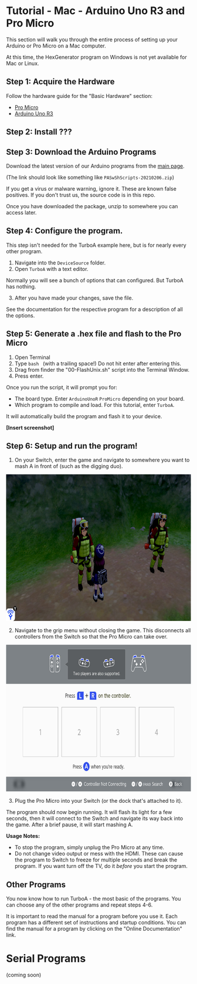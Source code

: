 # Tutorial - Mac - Arduino Uno R3 and Pro Micro

This section will walk you through the entire process of setting up your Arduino or Pro Micro on a Mac computer.

At this time, the HexGenerator program on Windows is not yet available for Mac or Linux.

## Step 1: Acquire the Hardware

Follow the hardware guide for the "Basic Hardware" section:
- [Pro Micro](Hardware-ProMicro.md)
- [Arduino Uno R3](Hardware-ArduinoUnoR3.md)

## Step 2: Install ???

## Step 3: Download the Arduino Programs

Download the latest version of our Arduino programs from the [main page](https://github.com/Mysticial/Pokemon-Automation-SwSh-Arduino-Scripts).

(The link should look like something like `PASwShScripts-20210206.zip`)

If you get a virus or malware warning, ignore it. These are known false positives. If you don't trust us, the source code is in this repo.

Once you have downloaded the package, unzip to somewhere you can access later.

## Step 4: Configure the program.

This step isn't needed for the TurboA example here, but is for nearly every other program.

1. Navigate into the `DeviceSource` folder.
2. Open `TurboA` with a text editor.

Normally you will see a bunch of options that can configured. But TurboA has nothing.

3. After you have made your changes, save the file.

See the documentation for the respective program for a description of all the options.

## Step 5: Generate a .hex file and flash to the Pro Micro

1. Open Terminal
2. Type `bash ` (with a trailing space!) Do not hit enter after entering this.
3. Drag from finder the "00-FlashUnix.sh" script into the Terminal Window.
4. Press enter.

Once you run the script, it will prompt you for:
- The board type. Enter `ArduinoUnoR` `ProMicro` depending on your board.
- Which program to compile and load. For this tutorial, enter `TurboA`.

It will automatically build the program and flash it to your device.

**[Insert screenshot]**

## Step 6: Setup and run the program!

1. On your Switch, enter the game and navigate to somewhere you want to mash A in front of (such as the digging duo).

<img src="images/digging-duo.jpg" height="400">

2. Navigate to the grip menu without closing the game. This disconnects all controllers from the Switch so that the Pro Micro can take over.

<img src="images/grip-menu.jpg" height="400">

3. Plug the Pro Micro into your Switch (or the dock that's attached to it).

The program should now begin running. It will flash its light for a few seconds, then it will connect to the Switch and navigate its way back into the game. After a brief pause, it will start mashing A.

**Usage Notes:**

- To stop the program, simply unplug the Pro Micro at any time.
- Do not change video output or mess with the HDMI. These can cause the program to Switch to freeze for multiple seconds and break the program. If you want turn off the TV, do it *before* you start the program.

## Other Programs

You now know how to run TurboA - the most basic of the programs. You can choose any of the other programs and repeat steps 4-6.

It is important to read the manual for a program before you use it. Each program has a different set of instructions and startup conditions.
You can find the manual for a program by clicking on the "Online Documentation" link.

# Serial Programs

(coming soon)





